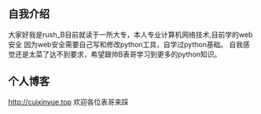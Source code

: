 ## 自我介绍

大家好我是rush_B目前就读于一所大专，本人专业计算机网络技术,目前学的web安全
因为web安全需要自己写和修改python工具，自学过python基础。
自我感觉还是太菜了达不到要求，希望跟帅B表哥学习到更多的python知识。

## 个人博客

http://cuixinyue.top 欢迎各位表哥来踩

 
